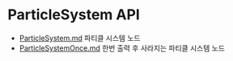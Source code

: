 # ParticleSystem API
* [ParticleSystem.md](ParticleSystem.md) 파티클 시스템 노드
* [ParticleSystemOnce.md](ParticleSystemOnce.md) 한번 출력 후 사라지는 파티클 시스템 노드
